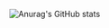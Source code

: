 ![Anurag's GitHub stats](https://github-readme-stats.vercel.app/api?username=basic5292@gmail.com&theme=dark&show_icons=true)
